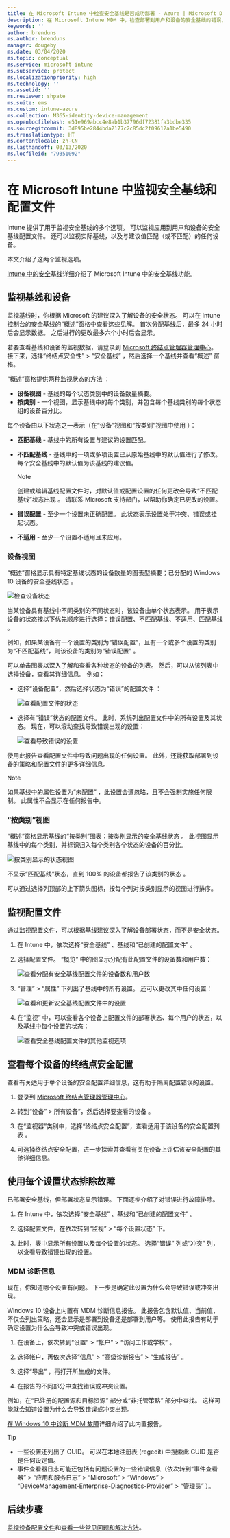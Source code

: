```yaml
---
title: 在 Microsoft Intune 中检查安全基线是否成功部署 - Azure | Microsoft Docs
description: 在 Microsoft Intune MDM 中，检查部署到用户和设备的安全基线的错误、冲突和成功状态。 了解如何使用 Intune 中的客户端日志和报告功能排除故障。
keywords: ''
author: brenduns
ms.author: brenduns
manager: dougeby
ms.date: 03/04/2020
ms.topic: conceptual
ms.service: microsoft-intune
ms.subservice: protect
ms.localizationpriority: high
ms.technology: ''
ms.assetid: ''
ms.reviewer: shpate
ms.suite: ems
ms.custom: intune-azure
ms.collection: M365-identity-device-management
ms.openlocfilehash: e51e969abcc4e8ab1b37796df72381fa3bdbe335
ms.sourcegitcommit: 3d895be2844bda2177c2c85dc2f09612a1be5490
ms.translationtype: HT
ms.contentlocale: zh-CN
ms.lasthandoff: 03/13/2020
ms.locfileid: "79351092"
---
```

# <a name="monitor-security-baseline-and-profiles-in-microsoft-intune"></a>在 Microsoft Intune 中监视安全基线和配置文件

Intune 提供了用于监视安全基线的多个选项。 可以监视应用到用户和设备的安全基线配置文件。 还可以监视实际基线，以及与建议值匹配（或不匹配）的任何设备。

本文介绍了这两个监视选项。

[Intune 中的安全基线](security-baselines.md)详细介绍了 Microsoft Intune 中的安全基线功能。

## <a name="monitor-the-baseline-and-your-devices"></a>监视基线和设备

监视基线时，你根据 Microsoft 的建议深入了解设备的安全状态。 可以在 Intune 控制台的安全基线的“概述”窗格中查看这些见解。  首次分配基线后，最多 24 小时后会显示数据。 之后进行的更改最多六个小时后会显示。

若要查看基线和设备的监视数据，请登录到 [Microsoft 终结点管理器管理中心](https://go.microsoft.com/fwlink/?linkid=2109431)。 接下来，选择“终结点安全性”   > “安全基线”  ，然后选择一个基线并查看“概述”  窗格。

“概述”窗格提供两种监视状态的方法  ：

- **设备视图** - 基线的每个状态类别中的设备数量摘要。
- **按类别** - 一个视图，显示基线中的每个类别，并包含每个基线类别的每个状态组的设备百分比。

每个设备由以下状态之一表示（在“设备”视图和“按类别”视图中使用   ）：

- **匹配基线** - 基线中的所有设置与建议的设置匹配。
- **不匹配基线** - 基线中的一项或多项设置已从原始基线中的默认值进行了修改。 每个安全基线中的默认值为该基线的建议值。

  > [!NOTE]
  > 创建或编辑基线配置文件时，对默认值或配置设置的任何更改会导致“不匹配基线”状态出现  。 请联系 Microsoft 支持部门，以帮助你确定已更改的设置。 

- **错误配置** - 至少一个设置未正确配置。 此状态表示设置处于冲突、错误或挂起状态。
- **不适用** - 至少一个设置不适用且未应用。

### <a name="device-view"></a>设备视图

“概述”窗格显示具有特定基线状态的设备数量的图表型摘要；已分配的 Windows 10 设备的安全基线状态  。

![检查设备状态](./media/security-baselines-monitor/overview.png)

当某设备具有基线中不同类别的不同状态时，该设备由单个状态表示。 用于表示设备的状态按以下优先顺序进行选择：错误配置、不匹配基线、不适用、匹配基线     。

例如，如果某设备有一个设置的类别为“错误配置”，且有一个或多个设置的类别为“不匹配基线”，则该设备的类别为“错误配置”    。

可以单击图表以深入了解和查看各种状态的设备的列表。 然后，可以从该列表中选择设备，查看其详细信息。 例如：

- 选择“设备配置”，然后选择状态为“错误”的配置文件  ：

  ![查看配置文件的状态](./media/security-baselines-monitor/device-configuration-profile-list.png)

- 选择有“错误”状态的配置文件。 此时，系统列出配置文件中的所有设置及其状态。 现在，可以滚动查找导致错误出现的设置：

  ![查看导致错误的设置](./media/security-baselines-monitor/profile-with-error-status.png)

使用此报告查看配置文件中导致问题出现的任何设置。 此外，还能获取部署到设备的策略和配置文件的更多详细信息。

> [!NOTE]
> 如果基线中的属性设置为“未配置”  ，此设置会遭忽略，且不会强制实施任何限制。 此属性不会显示在任何报告中。

### <a name="per-category-view"></a>“按类别”视图

“概述”窗格显示基线的“按类别”图表；按类别显示的安全基线状态  。  此视图显示基线中的每个类别，并标识归入每个类别各个状态的设备的百分比。

![按类别显示的状态视图](./media/security-baselines-monitor/monitor-baseline-per-category.png)

不显示“匹配基线”状态，直到 100% 的设备都报告了该类别的状态  。

可以通过选择列顶部的上下箭头图标，按每个列对按类别显示的视图进行排序。

## <a name="monitor-the-profile"></a>监视配置文件

通过监视配置文件，可以根据基线建议深入了解设备部署状态，而不是安全状态。

1. 在 Intune 中，依次选择“安全基线”  、基线和“已创建的配置文件”  。

2. 选择配置文件。 “概览”  中的图显示分配有此配置文件的设备数和用户数：

   ![查看分配有安全基线配置文件的设备数和用户数](./media/security-baselines-monitor/existing-profile-overview.png)

3. “管理”   > “属性”  下列出了基线中的所有设置。 还可以更改其中任何设置：

   ![查看和更新安全基线配置文件中的设置](./media/security-baselines-monitor/manage-settings.png)

4. 在“监视”  中，可以查看各个设备上配置文件的部署状态、每个用户的状态，以及基线中每个设置的状态：

   ![查看安全基线配置文件的其他监视选项](./media/security-baselines-monitor/monitor-status-options.png)

## <a name="view-endpoint-security-configurations-per-device"></a>查看每个设备的终结点安全配置

查看有关适用于单个设备的安全配置详细信息，这有助于隔离配置错误的设置。

1. 登录到 [Microsoft 终结点管理器管理中心](https://go.microsoft.com/fwlink/?linkid=2109431)。

2. 转到“设备” > 所有设备”，然后选择要查看的设备   。

3. 在“监视器”类别中，选择“终结点安全配置”，查看适用于该设备的安全配置列表   。

4. 可选择终结点安全配置，进一步探索并查看有关在设备上评估该安全配置的其他详细信息。

## <a name="troubleshoot-using-per-setting-status"></a>使用每个设置状态排除故障

已部署安全基线，但部署状态显示错误。 下面逐步介绍了对错误进行故障排除。

1. 在 Intune 中，依次选择“安全基线”  、基线和“已创建的配置文件”  。

2. 选择配置文件，在依次转到“监视”   > “每个设置状态”  下。

3. 此时，表中显示所有设置以及每个设置的状态。 选择“错误”  列或“冲突”  列，以查看导致错误出现的设置。

### <a name="mdm-diagnostic-information"></a>MDM 诊断信息

现在，你知道哪个设置有问题。 下一步是确定此设置为什么会导致错误或冲突出现。

Windows 10 设备上内置有 MDM 诊断信息报告。 此报告包含默认值、当前值，不仅会列出策略，还会显示是部署到设备还是部署到用户等。 使用此报告有助于确定设置为什么会导致冲突或错误出现。

1. 在设备上，依次转到“设置”   > “帐户”   > “访问工作或学校”  。

2. 选择帐户，再依次选择“信息”   > “高级诊断报告”   > “生成报告”  。

3. 选择“导出”  ，再打开所生成的文件。

4. 在报告的不同部分中查找错误或冲突设置。

  例如，在“已注册的配置源和目标资源”  部分或“非托管策略”  部分中查找。 这样可能就会知道设置为什么会导致错误或冲突出现。

[在 Windows 10 中诊断 MDM 故障](https://docs.microsoft.com/windows/client-management/mdm/diagnose-mdm-failures-in-windows-10)详细介绍了此内置报告。

> [!TIP]
>
> - 一些设置还列出了 GUID。 可以在本地注册表 (regedit) 中搜索此 GUID 是否是任何设定值。
> - 事件查看器日志可能还包括有问题设置的一些错误信息（依次转到“事件查看器”   > “应用和服务日志”   > “Microsoft”   > “Windows”   > “DeviceManagement-Enterprise-Diagnostics-Provider”   > “管理员”  ）。

## <a name="next-steps"></a>后续步骤

[监视设备配置文件](../configuration/device-profile-monitor.md)和[查看一些常见问题和解决方法](../configuration/device-profile-troubleshoot.md)。
